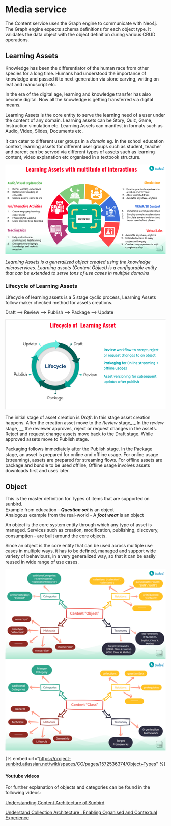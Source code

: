 # Media service

The Content service uses the Graph engine to communicate with Neo4j. The Graph engine expects schema definitions for each object type. It validates the data object with the object definition during various CRUD operations.

## Learning Assets <a href="#object" id="object"></a>

Knowledge has been the differentiator of the human race from other species for a long time. Humans had understood the importance of knowledge and passed it to next-generation via stone carving, writing on leaf and manuscript etc.

In the era of the digital age, learning and knowledge transfer has also become digital. Now all the knowledge is getting transferred via digital means.

Learning Assets is the core entity to serve the learning need of a user under the content of any domain. Learning assets can be Story, Quiz, Game, Instruction simulation etc. Learning Assets can manifest in formats such as Audio, Video, Slides, Documents etc.

It can cater to different user groups in a _domain_ eg. In the school education context, learning assets for different user groups such as student, teacher and parent can be served via different types of assets such as learning content, video explanation etc organised in a textbook structure.

![](<../../../.gitbook/assets/Learning Assets interactions.png>)

_Learning Assets is a generalized object created using the knowledge microservices. Learning assets (Content Object) is a configurable entity that can be extended to serve tons of use cases in multiple domains_

### **Lifecycle of Learning Assets**

Lifecycle of learning assets is a 5 stage cyclic process, Learning Assets follow maker checked method for assets creations.

Draft --> Review --> Publish --> Package --> Update

![Asset lifecycle](<../../../.gitbook/assets/Asset LifeCycle (1).png>)

The initial stage of asset creation is _Draft_. In this stage asset creation happens. After the creation asset move to the _Review_ stage\_.\_ In the _review_ stage, \_\_ the reviewer approves, reject or request changes in the assets. Reject and request change assets move back to the Draft stage. While approved assets move to Publish stage.

Packaging follows immediately after the Publish stage. In the Package stage, an asset is prepared for online and offline usage. For online usage (streaming), assets are prepared for streaming flows. For offline assets are package and bundle to be used offline, Offline usage involves assets downloads first and uses later.

## Object <a href="#object" id="object"></a>

This is the master definition for Types of items that are supported on sunbird.\
Example from education - _**Question set**_ is an object\
Analogous example from the real-world - A _**foot wear**_ is an object

An object is the core system entity through which any type of asset is managed. Services such as creation, modification, publishing, discovery, consumption - are built around the core objects.

Since an object is the core entity that can be used across multiple use cases in multiple ways, it has to be defined, managed and support wide variety of behaviours, in a very generalized way, so that it can be easily reused in wide range of use cases.

![](<../../../.gitbook/assets/Screenshot from 2021-11-25 08-59-20.png>) ![](<../../../.gitbook/assets/Screenshot from 2021-11-25 08-59-32.png>)

{% embed url="https://project-sunbird.atlassian.net/wiki/spaces/CO/pages/1572536374/Object+Types" %}

#### Youtube videos

For further explanation of objects and categories can be found in the following videos:

[Understanding Content Architecture of Sunbird](https://www.youtube.com/watch?v=WxZXaTnj2D0\&t=7s)

[Understand Collection Architecture : Enabling Organised and Contextual Experience](https://www.youtube.com/watch?v=n9H87z0-7eU\&t=1709s)
